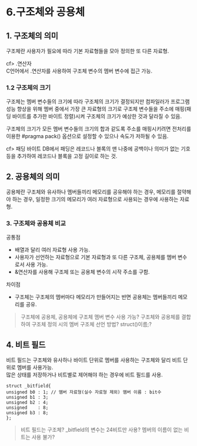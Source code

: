 6.구조체와 공용체
=================
## 1. 구조체의 의미
구조체란 사용자가 필요에 따라 기본 자료형들을 모아 정의한 또 다른 자료형.  

cf> .연산자  
C언어에서 .연산자를 사용하여 구조체 변수의 멤버 변수에 접근 가능.  

### 1.2 구조체의 크기
구조체는 멤버 변수들의 크기에 따라 구조체의 크기가 결정되지만 컴파일러가 프로그램 성능 향상을 위해 멤버 중에서 가장 큰 자료형의 크기로 구조체 변수들을 주소에 매핑(패딩 바이트를 추가한 바이트 정렬)시켜 구조체의 크기가 예상한 것과 달라질 수 있음.

구조체의 크기가 모든 멤버 변수들의 크기의 합과 같도록 주소를 매핑시키려면 전처리를 이용한 #pragma pack() 옵션으로 설정할 수 있으나 속도가 저하될 수 있음.

cf> 패딩 바이트 
DB에서 패딩은 레코드나 블록의 맨 나중에 공백이나 의미가 없는 기호등을 추가하여 레코드나 블록을 고정 길이로 하는 것. 

## 2. 공용체의 의미
공용체란 구조체와 유사하나 멤버들끼리 메모리를 공유해야 하는 경우, 메모리를 절약해야 하는 경우, 일정한 크기의 메모리가 여러 자료형으로 사용되는 경우에 사용하는 자료형.

### 3. 구조체와 공용체 비교
공통점
* 배열과 달리 여러 자료형 사용 가능.
* 사용자가 선언하는 자료형으로 기본 자료형과 또 다른 구조체, 공용체를 멤버 변수로서 사용 가능.
* &연산자를 사용해 구조체 또는 공용체 변수의 시작 주소를 구함.  

차이점
* 구조체는 구조체의 멤버마다 메모리가 만들어지는 반면 공용체는 멤버들끼리 메모리를 공유.  

> 구조체에 공용체, 공용체에 구조체 멤버 변수 사용 가능?
> 구조체와 공용체를 결합하여 구조체 정의 시의 멤버 구조체 선언 방법? struct()이름;?
> 
## 4. 비트 필드
비트 필드는 구조체와 유사하나 바이트 단위로 멤버를 사용하는 구조체와 달리 비트 단위로 멤버를 사용가능.  
많은 상태를 저장하거나 비트별로 제어해야 하는 경우에 비트 필드를 사용.  

    struct _bitfield{ 
    unsigned b0 : 1; // 멤버 자료형(실수 자료형 제외) 멤버 이름 : bit수
    unsigned b1 : 3; 
    unsigned b2 : 4;
    unsigned    : 8;
    unsigned b3 : 8;
    };

> 비트 필드는 구조체?
> _bitfield의 변수는 24비트만 사용?
> 멤버의 이름이 없는 비트는 사용 불가?